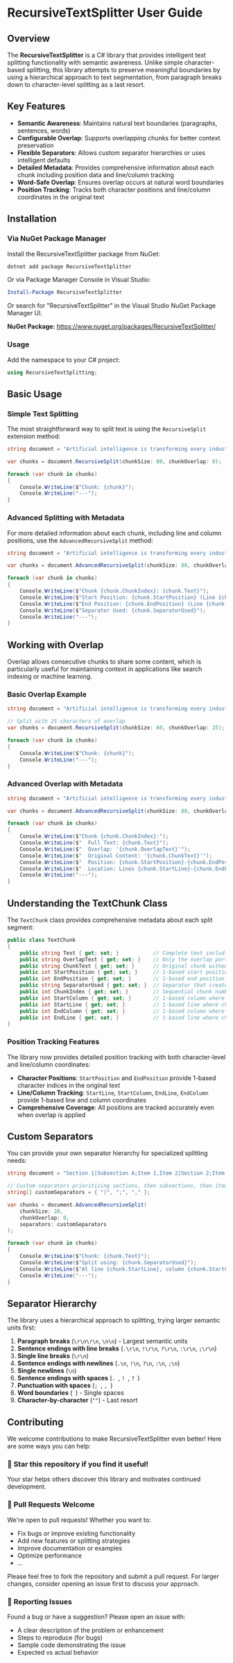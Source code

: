 # RecursiveTextSplitter User Guide

## Overview

The **RecursiveTextSplitter** is a C# library that provides intelligent text splitting functionality with semantic awareness. Unlike simple character-based splitting, this library attempts to preserve meaningful boundaries by using a hierarchical approach to text segmentation, from paragraph breaks down to character-level splitting as a last resort.

## Key Features

- **Semantic Awareness**: Maintains natural text boundaries (paragraphs, sentences, words)
- **Configurable Overlap**: Supports overlapping chunks for better context preservation
- **Flexible Separators**: Allows custom separator hierarchies or uses intelligent defaults
- **Detailed Metadata**: Provides comprehensive information about each chunk including position data and line/column tracking
- **Word-Safe Overlap**: Ensures overlap occurs at natural word boundaries
- **Position Tracking**: Tracks both character positions and line/column coordinates in the original text

## Installation

### Via NuGet Package Manager

Install the RecursiveTextSplitter package from NuGet:

```bash
dotnet add package RecursiveTextSplitter
```

Or via Package Manager Console in Visual Studio:

```powershell
Install-Package RecursiveTextSplitter
```

Or search for "RecursiveTextSplitter" in the Visual Studio NuGet Package Manager UI.

**NuGet Package:** https://www.nuget.org/packages/RecursiveTextSplitter/

### Usage

Add the namespace to your C# project:

```csharp
using RecursiveTextSplitting;
```

## Basic Usage

### Simple Text Splitting

The most straightforward way to split text is using the `RecursiveSplit` extension method:

```csharp
string document = "Artificial intelligence is transforming every industry.\nFrom healthcare to finance, automation is becoming smarter and more adaptive.\n\nHowever, challenges like bias, interpretability, and safety remain important areas of research.";

var chunks = document.RecursiveSplit(chunkSize: 80, chunkOverlap: 0);

foreach (var chunk in chunks)
{
    Console.WriteLine($"Chunk: {chunk}");
    Console.WriteLine("---");
}
```

### Advanced Splitting with Metadata

For more detailed information about each chunk, including line and column positions, use the `AdvancedRecursiveSplit` method:

```csharp
string document = "Artificial intelligence is transforming every industry.\nFrom healthcare to finance, automation is becoming smarter and more adaptive.\n\nHowever, challenges like bias, interpretability, and safety remain important areas of research.";

var chunks = document.AdvancedRecursiveSplit(chunkSize: 80, chunkOverlap: 0);

foreach (var chunk in chunks)
{
    Console.WriteLine($"Chunk {chunk.ChunkIndex}: {chunk.Text}");
    Console.WriteLine($"Start Position: {chunk.StartPosition} (Line {chunk.StartLine}, Column {chunk.StartColumn})");
    Console.WriteLine($"End Position: {chunk.EndPosition} (Line {chunk.EndLine}, Column {chunk.EndColumn})");
    Console.WriteLine($"Separator Used: {chunk.SeparatorUsed}");
    Console.WriteLine("---");
}
```

## Working with Overlap

Overlap allows consecutive chunks to share some content, which is particularly useful for maintaining context in applications like search indexing or machine learning.

### Basic Overlap Example

```csharp
string document = "Artificial intelligence is transforming every industry.\nFrom healthcare to finance, automation is becoming smarter and more adaptive.\n\nHowever, challenges like bias, interpretability, and safety remain important areas of research.";

// Split with 25 characters of overlap
var chunks = document.RecursiveSplit(chunkSize: 80, chunkOverlap: 25);

foreach (var chunk in chunks)
{
    Console.WriteLine($"Chunk: {chunk}");
    Console.WriteLine("---");
}
```

### Advanced Overlap with Metadata

```csharp
string document = "Artificial intelligence is transforming every industry.\nFrom healthcare to finance, automation is becoming smarter and more adaptive.\n\nHowever, challenges like bias, interpretability, and safety remain important areas of research.";

var chunks = document.AdvancedRecursiveSplit(chunkSize: 80, chunkOverlap: 25);

foreach (var chunk in chunks)
{
    Console.WriteLine($"Chunk {chunk.ChunkIndex}:");
    Console.WriteLine($"  Full Text: {chunk.Text}");
    Console.WriteLine($"  Overlap: '{chunk.OverlapText}'");
    Console.WriteLine($"  Original Content: '{chunk.ChunkText}'");
    Console.WriteLine($"  Position: {chunk.StartPosition}-{chunk.EndPosition}");
    Console.WriteLine($"  Location: Lines {chunk.StartLine}-{chunk.EndLine}");
    Console.WriteLine("---");
}
```

## Understanding the TextChunk Class

The `TextChunk` class provides comprehensive metadata about each split segment:

```csharp
public class TextChunk
{
    public string Text { get; set; }           // Complete text including overlap
    public string OverlapText { get; set; }    // Only the overlap portion
    public string ChunkText { get; set; }      // Original chunk without overlap
    public int StartPosition { get; set; }     // 1-based start position in original text
    public int EndPosition { get; set; }       // 1-based end position in original text
    public string SeparatorUsed { get; set; }  // Separator that created this chunk
    public int ChunkIndex { get; set; }        // Sequential chunk number (1-based)
    public int StartColumn { get; set; }       // 1-based column where chunk starts
    public int StartLine { get; set; }         // 1-based line where chunk starts
    public int EndColumn { get; set; }         // 1-based column where chunk ends
    public int EndLine { get; set; }           // 1-based line where chunk ends
}
```

### Position Tracking Features

The library now provides detailed position tracking with both character-level and line/column coordinates:

- **Character Positions**: `StartPosition` and `EndPosition` provide 1-based character indices in the original text
- **Line/Column Tracking**: `StartLine`, `StartColumn`, `EndLine`, `EndColumn` provide 1-based line and column coordinates
- **Comprehensive Coverage**: All positions are tracked accurately even when overlap is applied

## Custom Separators

You can provide your own separator hierarchy for specialized splitting needs:

```csharp
string document = "Section 1|Subsection A;Item 1,Item 2|Section 2;Item 3";

// Custom separators prioritizing sections, then subsections, then items
string[] customSeparators = { "|", ";", "," };

var chunks = document.AdvancedRecursiveSplit(
    chunkSize: 20, 
    chunkOverlap: 0, 
    separators: customSeparators
);

foreach (var chunk in chunks)
{
    Console.WriteLine($"Chunk: {chunk.Text}");
    Console.WriteLine($"Split using: {chunk.SeparatorUsed}");
    Console.WriteLine($"At line {chunk.StartLine}, column {chunk.StartColumn}");
    Console.WriteLine("---");
}
```

## Separator Hierarchy

The library uses a hierarchical approach to splitting, trying larger semantic units first:

1. **Paragraph breaks** (`\r\n\r\n`, `\n\n`) - Largest semantic units
2. **Sentence endings with line breaks** (`.\r\n`, `!\r\n`, `?\r\n`, `:\r\n`, `;\r\n`)
3. **Single line breaks** (`\r\n`)
4. **Sentence endings with newlines** (`.\n`, `!\n`, `?\n`, `:\n`, `;\n`)
5. **Single newlines** (`\n`)
6. **Sentence endings with spaces** (`. `, `! `, `? `)
7. **Punctuation with spaces** (`; `, `, `)
8. **Word boundaries** (` `) - Single spaces
9. **Character-by-character** (`""`) - Last resort

## Contributing

We welcome contributions to make RecursiveTextSplitter even better! Here are some ways you can help:

### 🌟 **Star this repository** if you find it useful!

Your star helps others discover this library and motivates continued development.

### 🔧 **Pull Requests Welcome**

We're open to pull requests! Whether you want to:

- Fix bugs or improve existing functionality
- Add new features or splitting strategies
- Improve documentation or examples
- Optimize performance
- ...

Please feel free to fork the repository and submit a pull request. For larger changes, consider opening an issue first to discuss your approach.

### 📝 **Reporting Issues**

Found a bug or have a suggestion? Please open an issue with:

- A clear description of the problem or enhancement
- Steps to reproduce (for bugs)
- Sample code demonstrating the issue
- Expected vs actual behavior
